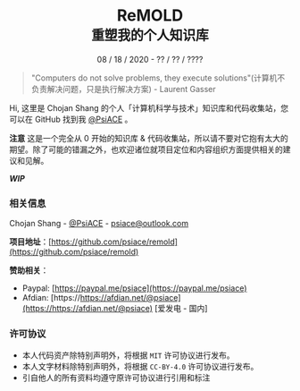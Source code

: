 <div align="center">
    <h1>
        ReMOLD
        <br />
        <sub>重塑我的个人知识库</sub>
    </h1>
    <p>08 / 18 / 2020 - ?? / ?? / ????</p>
</div>

> "Computers do not solve problems, they execute solutions"(计算机不负责解决问题，只是执行解决方案) - Laurent Gasser

Hi, 这里是 Chojan Shang 的个人「计算机科学与技术」知识库和代码收集站，您可以在 GitHub 找到我 [@PsiACE](https://github.com/PsiACE) 。

**注意** 这是一个完全从 0 开始的知识库 & 代码收集站，所以请不要对它抱有太大的期望。除了可能的错漏之外，也欢迎诸位就项目定位和内容组织方面提供相关的建议和见解。

_**WIP**_

### 相关信息

Chojan Shang - [@PsiACE](https://github.com/PsiACE) - <psiace@outlook.com>

**项目地址**：[https://github.com/psiace/remold](https://github.com/psiace/remold)

**赞助相关**：

- Paypal: [https://paypal.me/psiace](https://paypal.me/psiace)
- Afdian: [https://https://afdian.net/@psiace](https://https://afdian.net/@psiace) [爱发电 - 国内]

### 许可协议

- 本人代码资产除特别声明外，将根据 `MIT` 许可协议进行发布。
- 本人文字材料除特别声明外，将根据 `CC-BY-4.0` 许可协议进行发布。
- 引自他人的所有资料均遵守原许可协议进行引用和标注
